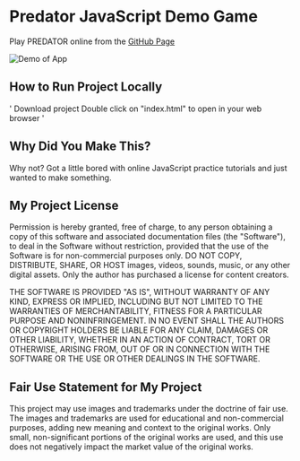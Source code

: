 # Predator JavaScript Demo Game

Play PREDATOR online from the [GitHub Page](https://kathleenwest.github.io/predator-javascript-game/)

![Demo of App](demo.jpg)

## How to Run Project Locally

'
Download project
Double click on "index.html" to open in your web browser
'

## Why Did You Make This?

Why not? Got a little bored with online JavaScript practice tutorials and just wanted to make something. 

## My Project License

Permission is hereby granted, free of charge, to any person obtaining a copy of this software and associated documentation files (the "Software"), to deal in the Software without restriction, provided that the use of the Software is for non-commercial purposes only. DO NOT COPY, DISTRIBUTE, SHARE, OR HOST images, videos, sounds, music, or any other digital assets. Only the author has purchased a license for content creators. 

THE SOFTWARE IS PROVIDED "AS IS", WITHOUT WARRANTY OF ANY KIND, EXPRESS OR IMPLIED, INCLUDING BUT NOT LIMITED TO THE WARRANTIES OF MERCHANTABILITY, FITNESS FOR A PARTICULAR PURPOSE AND NONINFRINGEMENT. IN NO EVENT SHALL THE AUTHORS OR COPYRIGHT HOLDERS BE LIABLE FOR ANY CLAIM, DAMAGES OR OTHER LIABILITY, WHETHER IN AN ACTION OF CONTRACT, TORT OR OTHERWISE, ARISING FROM, OUT OF OR IN CONNECTION WITH THE SOFTWARE OR THE USE OR OTHER DEALINGS IN THE SOFTWARE.

## Fair Use Statement for My Project

This project may use images and trademarks under the doctrine of fair use. The images and trademarks are used for educational and non-commercial purposes, adding new meaning and context to the original works. Only small, non-significant portions of the original works are used, and this use does not negatively impact the market value of the original works.

